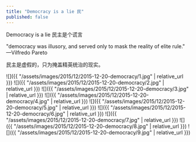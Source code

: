 ```yaml
---
title: "Democracy is a lie 民"
published: false
---
```

Democracy is a lie 民主是个谎言

&quot;democracy was illusory, and served only to mask the reality of elite rule.&quot;
—Vilfredo Pareto

民主是虚假的，只为掩盖精英统治的现实。



![]({{ "/assets/images/2015/12/2015-12-20-democracy/1.jpg" | relative_url }})
![]({{ "/assets/images/2015/12/2015-12-20-democracy/2.jpg" | relative_url }})
![]({{ "/assets/images/2015/12/2015-12-20-democracy/3.jpg" | relative_url }})
![]({{ "/assets/images/2015/12/2015-12-20-democracy/4.jpg" | relative_url }})
![]({{ "/assets/images/2015/12/2015-12-20-democracy/5.jpg" | relative_url }})
![]({{ "/assets/images/2015/12/2015-12-20-democracy/6.jpg" | relative_url }})
![]({{ "/assets/images/2015/12/2015-12-20-democracy/7.jpg" | relative_url }})
![]({{ "/assets/images/2015/12/2015-12-20-democracy/8.jpg" | relative_url }})
![]({{ "/assets/images/2015/12/2015-12-20-democracy/9.jpg" | relative_url }})
